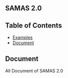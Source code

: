 ## SAMAS 2.0


## Table of Contents

- [Examples](#Examples)
- [Document](#Document)


## Document
All Document of SAMAS 2.0
